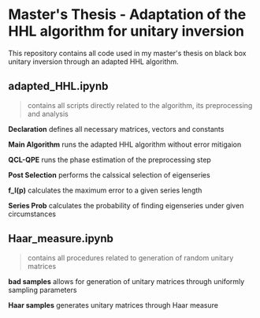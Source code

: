# Master's Thesis - Adaptation of the HHL algorithm for unitary inversion

This repository contains all code used in my master's thesis on black box unitary inversion through an adapted HHL algorithm.

## adapted_HHL.ipynb 
> contains all scripts directly related to the algorithm, its preprocessing and analysis

**Declaration** defines all necessary matrices, vectors and constants

**Main Algorithm** runs the adapted HHL algorithm without error mitigaion

**QCL-QPE** runs the phase estimation of the preprocessing step

**Post Selection** performs the calssical selection of eigenseries

**f_l(p)** calculates the maximum error to a given series length

**Series Prob** calculates the probability of finding eigenseries under given circumstances

## Haar_measure.ipynb
> contains all procedures related to generation of random unitary matrices

**bad samples** allows for generation of unitary matrices through uniformly sampling parameters

**Haar samples** generates unitary matrices through Haar measure
